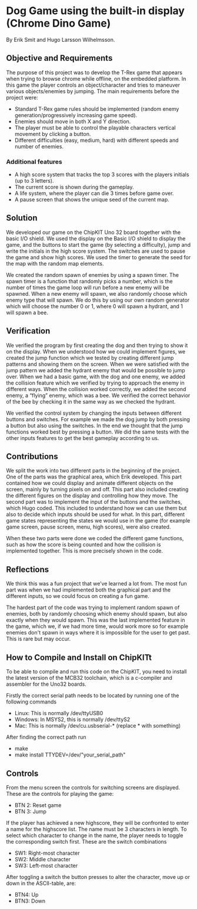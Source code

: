 # Dog Game using the built-in display (Chrome Dino Game)

By Erik Smit and Hugo Larsson Wilhelmsson.

## Objective and Requirements

The purpose of this project was to develop the T-Rex game that appears when trying to browse chrome while offline, on the embedded platform. In this game the player controls an object/character and tries to maneuver various objects/enemies by jumping. The main requirements before the project were:
- Standard T-Rex game rules should be implemented (random enemy generation/progressively increasing game speed).
- Enemies should move in both X and Y direction.
- The player must be able to control the playable characters vertical movement by clicking a button.
- Different difficulties (easy, medium, hard) with different speeds and number of enemies.


### Additional features
- A high score system that tracks the top 3 scores with the players initials (up to 3 letters).
- The current score is shown during the gameplay.
- A life system, where the player can die 3 times before game over.
- A pause screen that shows the unique seed of the current map.


## Solution

We developed our game on the ChipKIT Uno 32 board together with the basic I/O shield. We used the display on the Basic I/O shield to display the game, and the buttons to start the game (by selecting a difficulty), jump and write the initials in the high score system. The switches are used to pause the game and show high scores. We used the timer to generate the seed for the map with the random map elements.

We created the random spawn of enemies by using a spawn timer. The spawn timer is a function that randomly picks a number, which is the number of times the game loop will run before a new enemy will be spawned. When a new enemy will spawn, we also randomly choose which enemy type that will spawn. We do this by using our own random generator which will choose the number 0 or 1, where 0 will spawn a hydrant, and 1 will spawn a bee.

## Verification

We verified the program by first creating the dog and then trying to show it on the display. When we understood how we could implement figures, we created the jump function which we tested by creating different jump patterns and showing them on the screen. When we were satisfied with the jump pattern we added the hydrant enemy that would be possible to jump over. When we had a basic game, with the dog and one enemy, we added the collision feature which we verified by trying to approach the enemy in different ways. When the collision worked correctly, we added the second enemy, a “flying” enemy, which was a bee. We verified the correct behavior of the bee by checking it in the same way as we checked the hydrant.

We verified the control system by changing the inputs between different buttons and switches. For example we made the dog jump by both pressing a button but also using the switches. In the end we thought that the jump functions worked best by pressing a button. We did the same tests with the other inputs features to get the best gameplay according to us.

## Contributions

We split the work into two different parts in the beginning of the project. One of the parts was the graphical area, which Erik developed. This part contained how we could display and animate different objects  on the screen, mainly by  turning pixels on and off. This part also included creating the different figures on the display and controlling how they move. The second part was to implement the input of the buttons and the switches, which Hugo coded. This included to understand how we can use them but also to decide which inputs should be used for what. In this part, different game states representing the states we would use in the game (for example game screen, pause screen, menu, high scores), were also created. 

When these two parts were done we coded the different game functions, such as how the score is being counted and how the collision is implemented together. This is more precisely shown in the code.


## Reflections 

We think this was a fun project that we’ve learned a lot from. The most fun part was when we had implemented both the graphical part and the different inputs, so we could focus on creating a fun game. 

The hardest part of the code was trying to implement random spawn of enemies, both by randomly choosing which enemy should spawn, but also exactly when they would spawn. This was the last implemented feature in the game, which we, if we had more time, would work more so for example enemies don't spawn in ways where it is impossible for the user to get past. This is rare but may occur.


## How to Compile and Install on ChipKITt
To be able to compile and run this code on the ChipKIT, you need to install the latest version of the MCB32 toolchain, which is a c-compiler and assembler for the Uno32 boards.

Firstly the correct serial path needs to be located by running one of the following commands
- Linux: This is normally /dev/ttyUSB0
- Windows: In MSYS2, this is normally /dev/ttyS2
- Mac: This is normally /dev/cu.usbserial-* (replace * with something)

After finding the correct path run
- make
- make install TTYDEV=/dev/"your_serial_path"

## Controls
From the menu screen the controls for switching screens are displayed. These are the controls for playing the game:
- BTN 2: Reset game
- BTN 3: Jump

If the player has achieved a new highscore, they will be confronted to enter a name for the highscore list. The name must be 3 characters in length. To select which character to change in the name, the player needs to toggle the corresponding switch first. These are the switch combinations
- SW1: Right-most character
- SW2: Middle character
- SW3: Left-most character

After toggling a switch the button presses to alter the character, move up or down in the ASCII-table, are:
- BTN4: Up
- BTN3: Down

